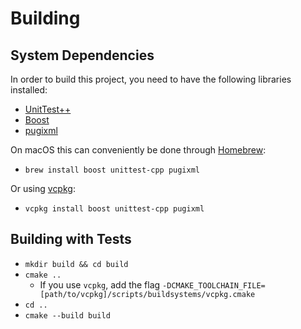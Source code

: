# Building

## System Dependencies
In order to build this project, you need to have the following libraries installed:

* [UnitTest++](https://github.com/unittest-cpp/unittest-cpp)
* [Boost](https://www.boost.org)
* [pugixml](https://pugixml.org/)

On macOS this can conveniently be done through [Homebrew](https://brew.sh):

* `brew install boost unittest-cpp pugixml`

Or using [vcpkg](https://github.com/Microsoft/vcpkg):

* `vcpkg install boost unittest-cpp pugixml`

## Building with Tests
* `mkdir build && cd build`
* `cmake ..`
    * If you use `vcpkg`, add the flag `-DCMAKE_TOOLCHAIN_FILE=[path/to/vcpkg]/scripts/buildsystems/vcpkg.cmake`
* `cd ..`
* `cmake --build build`
